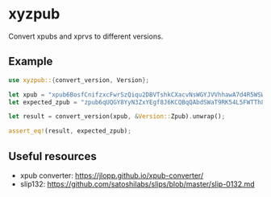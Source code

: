 # xyzpub

Convert xpubs and xprvs to different versions.


## Example

```rust
use xyzpub::{convert_version, Version};

let xpub = "xpub6BosfCnifzxcFwrSzQiqu2DBVTshkCXacvNsWGYJVVhhawA7d4R5WSWGFNbi8Aw6ZRc1brxMyWMzG3DSSSSoekkudhUd9yLb6qx39T9nMdj";
let expected_zpub = "zpub6qUQGY8YyN3ZxYEgf8J6KCQBqQAbdSWaT9RK54L5FWTTh8na8NkCkZpYHnWt7zEwNhqd6p9Utq562cSZsqGqFE87NNsUKnyZeJ5KvbhfC8E";

let result = convert_version(xpub, &Version::Zpub).unwrap();

assert_eq!(result, expected_zpub);
```

 ## Useful resources
 - xpub converter: https://jlopp.github.io/xpub-converter/
 - slip132: https://github.com/satoshilabs/slips/blob/master/slip-0132.md
